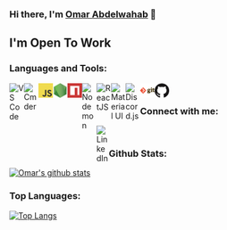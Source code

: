 ### Hi there, I'm [Omar Abdelwahab][Linkedin] 👋

## I'm Open To Work

### Languages and Tools:

<img align="left" alt="VS Code" width="26px" src="https://user-images.githubusercontent.com/674621/71187801-14e60a80-2280-11ea-94c9-e56576f76baf.png" />

<img align="left" alt="Cmder" width="26px" src="https://github.com/cmderdev/cmder/blob/master/icons/cmder.ico" />

<img align="left" alt="JavaScript" width="26px" src="https://raw.githubusercontent.com/github/explore/80688e429a7d4ef2fca1e82350fe8e3517d3494d/topics/javascript/javascript.png" />

<img align="left" alt="Node.js" width="26px" src="https://raw.githubusercontent.com/github/explore/80688e429a7d4ef2fca1e82350fe8e3517d3494d/topics/nodejs/nodejs.png" />

<img align="left" alt="npm" width="26px" src="https://raw.githubusercontent.com/github/explore/80688e429a7d4ef2fca1e82350fe8e3517d3494d/topics/npm/npm.png" />

<img align="left" alt="Nodemon" width="26px" src="https://user-images.githubusercontent.com/13700/35731649-652807e8-080e-11e8-88fd-1b2f6d553b2d.png" />

<img align="left" alt="ReactJS" width="26px" src="https://logos-download.com/wp-content/uploads/2016/09/React_logo_logotype_emblem.png" />

<img align="left" alt="Material UI" width="26px" src="https://cdn.worldvectorlogo.com/logos/material-ui-1.svg" />

<img align="left" alt="Discord.js" width="26px" src="https://avatars0.githubusercontent.com/u/26492485?s=200&v=4" />

<img align="left" alt="Git" width="26px" src="https://raw.githubusercontent.com/github/explore/80688e429a7d4ef2fca1e82350fe8e3517d3494d/topics/git/git.png" />

<img align="left" alt="GitHub" width="26px" src="https://raw.githubusercontent.com/github/explore/78df643247d429f6cc873026c0622819ad797942/topics/github/github.png" />

<br />

### Connect with me:

[<img align="left" alt="LinkedIn" width="22px" src="https://cdn.jsdelivr.net/npm/simple-icons@v3/icons/linkedin.svg" />][linkedin]

<br />

### Github Stats:

[![Omar's github stats](https://github-readme-stats.vercel.app/api?username=OmarAbdelwahab)](https://github.com/anuraghazra/github-readme-stats)

### Top Languages:

[![Top Langs](https://github-readme-stats.vercel.app/api/top-langs/?username=OmarAbdelwahab)](https://github.com/anuraghazra/github-readme-stats)


[linkedin]: https://www.linkedin.com/in/omar-abdelwahab-2875501a6/
